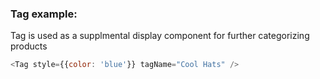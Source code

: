 ### Tag example:

Tag is used as a supplmental display component for further
categorizing products

```js
<Tag style={{color: 'blue'}} tagName="Cool Hats" />
```